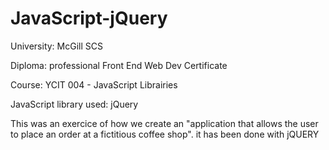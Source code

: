 # JavaScript-jQuery
University: McGill SCS

Diploma: professional Front End Web Dev Certificate

Course: YCIT 004 - JavaScript Librairies	

JavaScript library used: jQuery 

This was an exercice of how we create an "application that allows the user to place an order at a
fictitious coffee shop". it has been done with jQUERY
